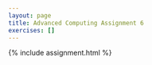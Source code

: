 ```yaml
---
layout: page
title: Advanced Computing Assignment 6
exercises: []
---
```


{% include assignment.html %}
